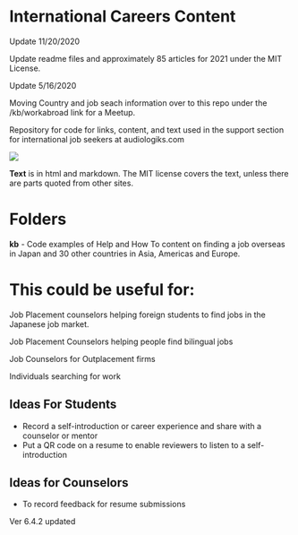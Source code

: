 International Careers Content
======
Update 11/20/2020

Update readme files and approximately 85 articles for 2021 under the MIT License.


Update 5/16/2020

Moving Country and job seach information over to this repo under the /kb/workabroad link for a Meetup. 

Repository for code for links, content, and text used in the support section for international job seekers at audiologiks.com

 <a href="https://open.spotify.com/album/57oaLRJpfhxYULSDAhto14"><img src="https://all-jp-1.s3-ap-northeast-1.amazonaws.com/img/click_pic/ads_home/spotify_banner_al.svg"></a>

**Text** is in html and markdown. The MIT license covers the text, unless there are parts quoted from other sites.

Folders
===

**kb**  - Code examples of Help and How To content on finding a job overseas in Japan and 30 other countries in Asia, Americas and Europe.

# This could be useful for:
Job Placement counselors helping foreign students to find jobs in the Japanese job market.

Job Placement Counselors helping people find bilingual jobs

Job Counselors for Outplacement firms

Individuals searching for work

## Ideas For Students
 *  Record a self-introduction or career experience and share with a counselor or mentor
 *  Put a QR code on a resume to enable reviewers to listen to a self-introduction
 
## Ideas for Counselors
 * To record feedback for resume submissions


Ver 6.4.2 updated

